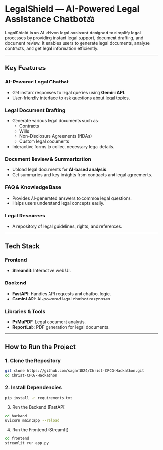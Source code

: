 # LegalShield — AI-Powered Legal Assistance Chatbot⚖️

LegalShield is an AI-driven legal assistant designed to simplify legal processes by providing instant legal support, document drafting, and document review. It enables users to generate legal documents, analyze contracts, and get legal information efficiently.  

---

## Key Features  

### **AI-Powered Legal Chatbot**  
- Get instant responses to legal queries using **Gemini API**.  
- User-friendly interface to ask questions about legal topics.  

### **Legal Document Drafting**  
- Generate various legal documents such as:  
  - Contracts  
  - Wills  
  - Non-Disclosure Agreements (NDAs)  
  - Custom legal documents  
- Interactive forms to collect necessary legal details.  

### **Document Review & Summarization**  
- Upload legal documents for **AI-based analysis**.  
- Get summaries and key insights from contracts and legal agreements.  

### **FAQ & Knowledge Base**  
- Provides AI-generated answers to common legal questions.  
- Helps users understand legal concepts easily.  

### **Legal Resources**  
- A repository of legal guidelines, rights, and references.  

---

## Tech Stack  

### **Frontend**  
- **Streamlit**: Interactive web UI.  

### **Backend**  
- **FastAPI**: Handles API requests and chatbot logic.  
- **Gemini API**: AI-powered legal chatbot responses.  

### **Libraries & Tools**  
- **PyMuPDF**: Legal document analysis.  
- **ReportLab**: PDF generation for legal documents.  

---

## How to Run the Project  

### **1. Clone the Repository**  
```sh
git clone https://github.com/sagar1024/Christ-CPCG-Hackathon.git
cd Christ-CPCG-Hackathon
```

### 2. Install Dependencies
```sh
pip install -r requirements.txt
```

3. Run the Backend (FastAPI)

```sh
cd backend
uvicorn main:app --reload
```

4. Run the Frontend (Streamlit)
```sh
cd frontend
streamlit run app.py
```
